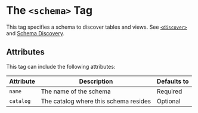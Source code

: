 # The `<schema>` Tag

This tag specifies a schema to discover tables and views. See [`<discover>`](./discover.md) and [Schema Discovery](../guides/schema-discovery.md).


## Attributes

This tag can include the following attributes:

| Attribute | Description | Defaults to |
| --- | --- | --- |
| `name` | The name of the schema | Required |
| `catalog` | The catalog where this schema resides  | Optional |


